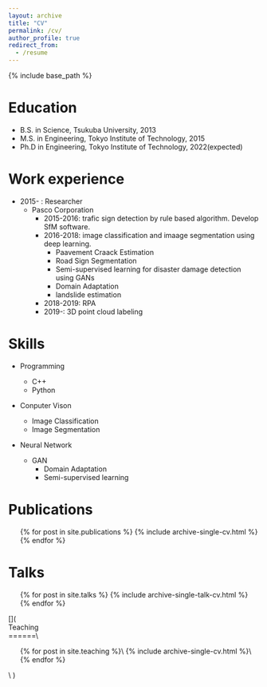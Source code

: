```yaml
---
layout: archive
title: "CV"
permalink: /cv/
author_profile: true
redirect_from:
  - /resume
---
```


{% include base_path %}

Education
======
* B.S. in Science, Tsukuba University, 2013
* M.S. in Engineering, Tokyo Institute of Technology, 2015
* Ph.D in Engineering, Tokyo Institute of Technology, 2022(expected)

Work experience
======
* 2015- : Researcher
  * Pasco Corporation
    * 2015-2016: trafic sign detection by rule based algorithm. Develop SfM software.
    * 2016-2018: image classification and imaage segmentation using deep learning.
      * Paavement Craack Estimation
      * Road Sign Segmentation
      * Semi-supervised learning for disaster damage detection using GANs
      * Domain Adaptation 
      * landslide estimation
    * 2018-2019: RPA
    * 2019-: 3D point cloud labeling
      


  
Skills
======
* Programming 
  * C++
  * Python
* Conputer Vison
  * Image Classification 
  * Image Segmentation 
  
* Neural Network
  * GAN 
    * Domain  Adaptation 
    * Semi-supervised learning      

Publications
======
  <ul>{% for post in site.publications %}
    {% include archive-single-cv.html %}
  {% endfor %}</ul>
  
Talks
======
  <ul>{% for post in site.talks %}
    {% include archive-single-talk-cv.html %}
  {% endfor %}</ul>
  
[](  
Teaching\
======\
  <ul>{% for post in site.teaching %}\
    {% include archive-single-cv.html %}\
  {% endfor %}</ul>\
)

